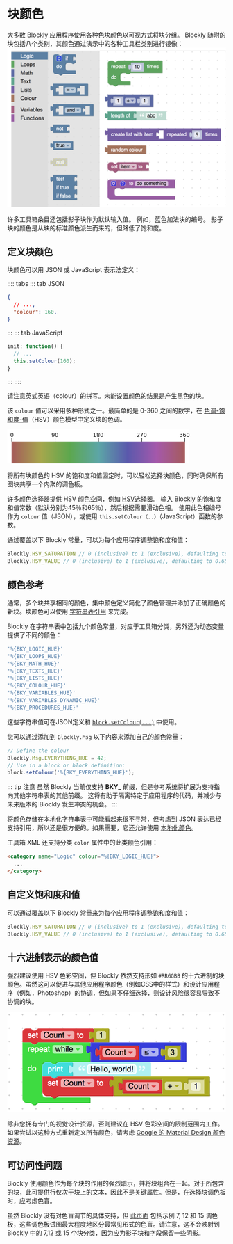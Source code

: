# 块颜色

大多数 Blockly 应用程序使用各种色块颜色以可视方式将块分组。 Blockly 随附的块包括八个类别，其颜色通过演示中的各种工具栏类别进行镜像：
![](./standard-block-colors.png)

许多工具箱条目还包括影子块作为默认输入值。 例如，蓝色加法块的编号。 影子块的颜色是从块的标准颜色派生而来的，但降低了饱和度。

## 定义块颜色

块颜色可以用 JSON 或 JavaScript 表示法定义：

:::: tabs
::: tab JSON
```json
{
  // ...,
  "colour": 160,
}
```
:::
::: tab JavaScript
```js
init: function() {
  // ...
  this.setColour(160);
}
```
:::
::::

请注意英式英语（colour）的拼写。未能设置颜色的结果是产生黑色的块。

该 `colour` 值可以采用多种形式之一。最简单的是 0-360 之间的数字，在 [色调-饱和度-值](https://en.wikipedia.org/wiki/HSL_and_HSV)（HSV）颜色模型中定义块的色调。

![](./hsv.png)

将所有块颜色的 HSV 的饱和度和值固定时，可以轻松选择块颜色，同时确保所有图块共享一个内聚的调色板。

许多颜色选择器提供 HSV 颜色空间，例如 [HSV选择器](http://www.rapidtables.com/web/color/color-picker.htm)。 输入 Blockly 的饱和度和值常数（默认分别为45％和65％），然后根据需要滑动色相。 使用此色相编号作为 `colour` 值（JSON），或使用 `this.setColour（..）`（JavaScript）函数的参数。

通过覆盖以下 Blockly 常量，可以为每个应用程序调整饱和度和值：

```javascript
Blockly.HSV_SATURATION // 0 (inclusive) to 1 (exclusive), defaulting to 0.45
Blockly.HSV_VALUE // 0 (inclusive) to 1 (exclusive), defaulting to 0.65
```

## 颜色参考

通常，多个块共享相同的颜色，集中颜色定义简化了颜色管理并添加了正确颜色的新块。块颜色可以使用 [字符串表引用](/guides/create-custom-blocks/localize-blocks.html#字符串表) 来完成。

Blockly 在字符串表中包括九个颜色常量，对应于工具箱分类，另外还为动态变量提供了不同的颜色：

```javascript
'%{BKY_LOGIC_HUE}'
'%{BKY_LOOPS_HUE}'
'%{BKY_MATH_HUE}'
'%{BKY_TEXTS_HUE}'
'%{BKY_LISTS_HUE}'
'%{BKY_COLOUR_HUE}'
'%{BKY_VARIABLES_HUE}'
'%{BKY_VARIABLES_DYNAMIC_HUE}'
'%{BKY_PROCEDURES_HUE}'
```
这些字符串值可在JSON定义和 [`block.setColour(...)`](https://developers.google.com/blockly/reference/js/Blockly.Block#setColour) 中使用。

您可以通过添加到 `Blockly.Msg` 以下内容来添加自己的颜色常量：

```javascript
// Define the colour
Blockly.Msg.EVERYTHING_HUE = 42;
// Use in a block or block definition:
block.setColour('%{BKY_EVERYTHING_HUE}');
```

::: tip 注意
虽然 Blockly 当前仅支持 **BKY_** 前缀，但是参考系统将扩展为支持指向其他字符串表的其他前缀。 这将有助于隔离特定于应用程序的代码，并减少与未来版本的 Blockly 发生冲突的机会。
:::

将颜色存储在本地化字符串表中可能看起来很不寻常，但考虑到 JSON 表达已经支持引用，所以还是很方便的。如果需要，它还允许使用 [本地化颜色](http://translation-blog.multilizer.com/color-localization-infographics/)。

工具箱 XML 还支持分类 `color` 属性中的此类颜色引用：
```html
<category name="Logic" colour="%{BKY_LOGIC_HUE}">
  ...
</category>
```

## 自定义饱和度和值

可以通过覆盖以下 Blockly 常量来为每个应用程序调整饱和度和值：

```javascript
Blockly.HSV_SATURATION // 0 (inclusive) to 1 (exclusive), defaulting to 0.45
Blockly.HSV_VALUE // 0 (inclusive) to 1 (exclusive), defaulting to 0.65
```

## 十六进制表示的颜色值

强烈建议使用 HSV 色彩空间，但 Blockly 依然支持形如 `#RRGGBB` 的十六进制的块颜色。虽然这可以促进与其他应用程序颜色（例如CSS中的样式）和设计应用程序（例如，Photoshop）的协调，但如果不仔细选择，则设计风险很容易导致不协调的块。

![](./fruit-salad.png)

除非您拥有专门的视觉设计资源，否则建议在 HSV 色彩空间的限制范围内工作。如果尝试以这种方式重新定义所有颜色，请考虑 [Google 的 Material Design 颜色资源](https://material.io/guidelines/style/color.html)。

## 可访问性问题

Blockly 使用颜色作为每个块的作用的强烈暗示，并将块组合在一起。对于所包含的块，此可提供行仅次于块上的文本，因此不是关键属性。但是，在选择块调色板时，应考虑色盲。

虽然 Blockly 没有对色盲调节的具体支持，但 [此页面](http://mkweb.bcgsc.ca/colorblind/) 包括示例 7, 12 和 15 调色板，这些调色板试图最大程度地区分最常见形式的色盲。请注意，这不会映射到 Blockly 中的 7,12 或 15 个块分类，因为应为影子块和字段保留一些阴影。
